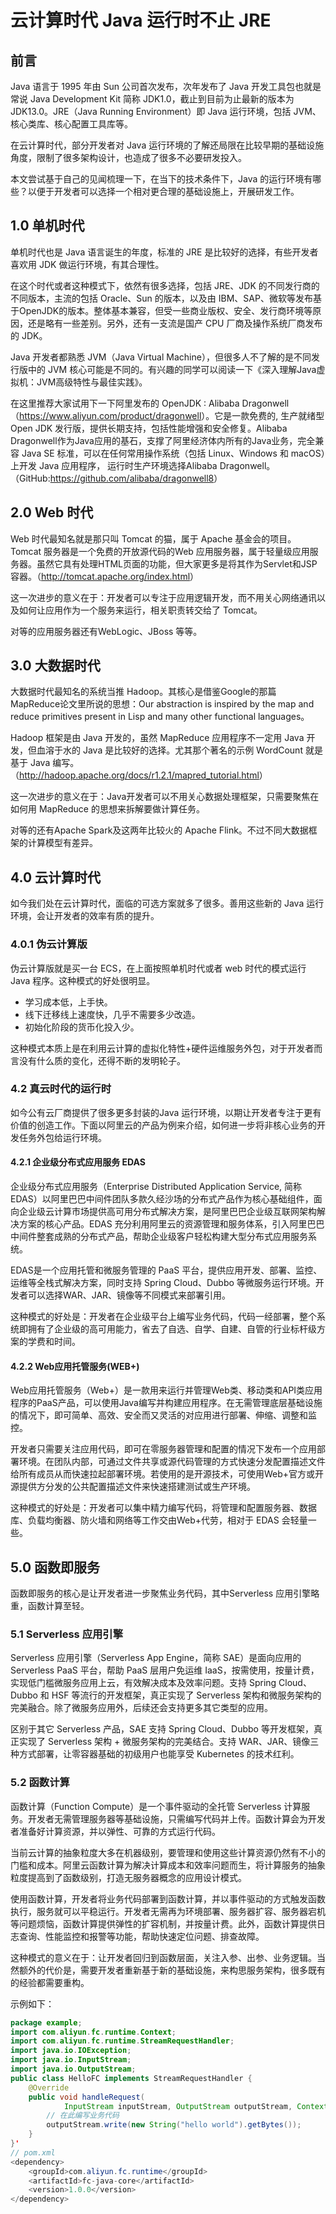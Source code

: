 # 云计算时代 Java 运行时不止 JRE

## 前言

Java 语言于 1995 年由 Sun 公司首次发布，次年发布了 Java 开发工具包也就是常说 Java Development Kit 简称 JDK1.0，截止到目前为止最新的版本为 JDK13.0。JRE（Java Running Environment）即 Java 运行环境，包括 JVM、核心类库、核心配置工具库等。

在云计算时代，部分开发者对 Java 运行环境的了解还局限在比较早期的基础设施角度，限制了很多架构设计，也造成了很多不必要研发投入。

本文尝试基于自己的见闻梳理一下，在当下的技术条件下，Java 的运行环境有哪些？以便于开发者可以选择一个相对更合理的基础设施上，开展研发工作。

## 1.0 单机时代

单机时代也是 Java 语言诞生的年度，标准的 JRE 是比较好的选择，有些开发者喜欢用 JDK 做运行环境，有其合理性。

在这个时代或者这种模式下，依然有很多选择，包括 JRE、JDK 的不同发行商的不同版本，主流的包括 Oracle、Sun 的版本，以及由  IBM、SAP、微软等发布基于OpenJDK的版本。整体基本兼容，但受一些商业版权、安全、发行商环境等原因，还是略有一些差别。另外，还有一支流是国产 CPU 厂商及操作系统厂商发布的 JDK。

Java 开发者都熟悉 JVM（Java Virtual Machine），但很多人不了解的是不同发行版中的 JVM 核心可能是不同的。有兴趣的同学可以阅读一下《深入理解Java虚拟机：JVM高级特性与最佳实践》。

在这里推荐大家试用下一下阿里发布的 OpenJDK : Alibaba Dragonwell（<https://www.aliyun.com/product/dragonwell>）。它是一款免费的, 生产就绪型Open JDK 发行版，提供长期支持，包括性能增强和安全修复。Alibaba Dragonwell作为Java应用的基石，支撑了阿里经济体内所有的Java业务，完全兼容 Java SE 标准，可以在任何常用操作系统（包括 Linux、Windows 和 macOS）上开发 Java 应用程序， 运行时生产环境选择Alibaba Dragonwell。（GitHub:<https://github.com/alibaba/dragonwell8>）

## 2.0 Web 时代

Web 时代最知名就是那只叫 Tomcat 的猫，属于 Apache 基金会的项目。Tomcat 服务器是一个免费的开放源代码的Web 应用服务器，属于轻量级应用服务器。虽然它具有处理HTML页面的功能，但大家更多是将其作为Servlet和JSP容器。（<http://tomcat.apache.org/index.html>）

这一次进步的意义在于：开发者可以专注于应用逻辑开发，而不用关心网络通讯以及如何让应用作为一个服务来运行，相关职责转交给了 Tomcat。

对等的应用服务器还有WebLogic、JBoss 等等。

## 3.0 大数据时代

大数据时代最知名的系统当推 Hadoop。其核心是借鉴Google的那篇MapReduce论文里所说的思想：Our abstraction is inspired by the map and reduce primitives present in Lisp and many other functional languages。

Hadoop 框架是由 Java 开发的，虽然 MapReduce 应用程序不一定用 Java 开发，但血溶于水的 Java 是比较好的选择。尤其那个著名的示例 WordCount 就是基于 Java 编写。（<http://hadoop.apache.org/docs/r1.2.1/mapred_tutorial.html>）

这一次进步的意义在于：Java开发者可以不用关心数据处理框架，只需要聚焦在如何用 MapReduce 的思想来拆解要做计算任务。

对等的还有Apache Spark及这两年比较火的 Apache Flink。不过不同大数据框架的计算模型有差异。

## 4.0 云计算时代

如今我们处在云计算时代，面临的可选方案就多了很多。善用这些新的 Java 运行环境，会让开发者的效率有质的提升。

### 4.0.1 伪云计算版

伪云计算版就是买一台 ECS，在上面按照单机时代或者 web 时代的模式运行 Java 程序。这种模式的好处很明显。

* 学习成本低，上手快。
* 线下迁移线上速度快，几乎不需要多少改造。
* 初始化阶段的货币化投入少。

这种模式本质上是在利用云计算的虚拟化特性+硬件运维服务外包，对于开发者而言没有什么质的变化，还得不断的发明轮子。

### 4.2 真云时代的运行时

如今公有云厂商提供了很多更多封装的Java 运行环境，以期让开发者专注于更有价值的创造工作。下面以阿里云的产品为例来介绍，如何进一步将非核心业务的开发任务外包给运行环境。

#### 4.2.1 企业级分布式应用服务 EDAS

企业级分布式应用服务（Enterprise Distributed Application Service, 简称 EDAS）以阿里巴巴中间件团队多款久经沙场的分布式产品作为核心基础组件，面向企业级云计算市场提供高可用分布式解决方案，是阿里巴巴企业级互联网架构解决方案的核心产品。EDAS 充分利用阿里云的资源管理和服务体系，引入阿里巴巴中间件整套成熟的分布式产品，帮助企业级客户轻松构建大型分布式应用服务系统。

EDAS是一个应用托管和微服务管理的 PaaS 平台，提供应用开发、部署、监控、运维等全栈式解决方案，同时支持 Spring Cloud、Dubbo 等微服务运行环境。开发者可以选择WAR、JAR、镜像等不同模式来部署引用。

这种模式的好处是：开发者在企业级平台上编写业务代码，代码一经部署，整个系统即拥有了企业级的高可用能力，省去了自选、自学、自建、自管的行业标杆级方案的学费和时间。

#### 4.2.2 Web应用托管服务(WEB+)

Web应用托管服务（Web+）是一款用来运行并管理Web类、移动类和API类应用程序的PaaS产品，可以使用Java编写并构建应用程序。在无需管理底层基础设施的情况下，即可简单、高效、安全而又灵活的对应用进行部署、伸缩、调整和监控。

开发者只需要关注应用代码，即可在零服务器管理和配置的情况下发布一个应用部署环境。在团队内部，可通过文件共享或源代码管理的方式快速分发配置描述文件给所有成员从而快速拉起部署环境。若使用的是开源技术，可使用Web+官方或开源提供方分发的公共配置描述文件来快速搭建测试或生产环境。

这种模式的好处是：开发者可以集中精力编写代码，将管理和配置服务器、数据库、负载均衡器、防火墙和网络等工作交由Web+代劳，相对于 EDAS 会轻量一些。

## 5.0 函数即服务

函数即服务的核心是让开发者进一步聚焦业务代码，其中Serverless 应用引擎略重，函数计算至轻。

### 5.1 Serverless 应用引擎

Serverless 应用引擎（Serverless App Engine，简称 SAE）是面向应用的 Serverless PaaS 平台，帮助 PaaS 层用户免运维 IaaS，按需使用，按量计费，实现低门槛微服务应用上云，有效解决成本及效率问题。支持 Spring Cloud、Dubbo 和 HSF 等流行的开发框架，真正实现了 Serverless 架构和微服务架构的完美融合。除了微服务应用外，后续还会支持更多其它类型的应用。

区别于其它 Serverless 产品，SAE 支持 Spring Cloud、Dubbo 等开发框架，真正实现了 Serverless 架构 + 微服务架构的完美结合。支持 WAR、JAR、镜像三种方式部署，让零容器基础的初级用户也能享受 Kubernetes 的技术红利。

### 5.2 函数计算

函数计算（Function Compute）是一个事件驱动的全托管 Serverless 计算服务。开发者无需管理服务器等基础设施，只需编写代码并上传。函数计算会为开发者准备好计算资源，并以弹性、可靠的方式运行代码。

当前云计算的抽象粒度大多在机器级别，要管理和使用这些计算资源仍然有不小的门槛和成本。阿里云函数计算为解决计算成本和效率问题而生，将计算服务的抽象粒度提高到了函数级别，打造无服务器概念的应用设计模式。

使用函数计算，开发者将业务代码部署到函数计算，并以事件驱动的方式触发函数执行，服务就可以平稳运行。开发者无需再为环境部署、服务器扩容、服务器宕机等问题烦恼，函数计算提供弹性的扩容机制，并按量计费。此外，函数计算提供日志查询、性能监控和报警等功能，帮助快速定位问题、排查故障。

这种模式的意义在于：让开发者回归到函数层面，关注入参、出参、业务逻辑。当然额外的代价是，需要开发者重新基于新的基础设施，来构思服务架构，很多既有的经验都需要重构。

示例如下：

```Java
package example;
import com.aliyun.fc.runtime.Context;
import com.aliyun.fc.runtime.StreamRequestHandler;
import java.io.IOException;
import java.io.InputStream;
import java.io.OutputStream;
public class HelloFC implements StreamRequestHandler {
    @Override
    public void handleRequest(
            InputStream inputStream, OutputStream outputStream, Context context) throws IOException {
        // 在此编写业务代码
        outputStream.write(new String("hello world").getBytes());
    }
}'
// pom.xml
<dependency>
    <groupId>com.aliyun.fc.runtime</groupId>
    <artifactId>fc-java-core</artifactId>
    <version>1.0.0</version>
</dependency>
```
